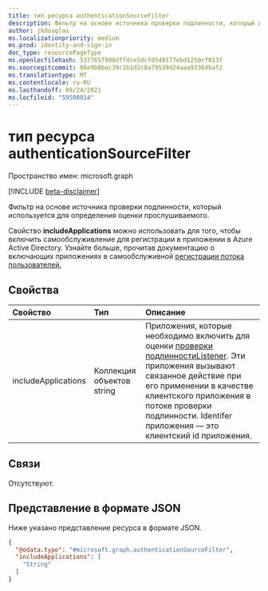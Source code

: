 ```yaml
---
title: тип ресурса authenticationSourceFilter
description: Фильтр на основе источника проверки подлинности, который используется для определения того, выполняется ли прослушиватель или нет.
author: jkdouglas
ms.localizationpriority: medium
ms.prod: identity-and-sign-in
doc_type: resourcePageType
ms.openlocfilehash: 53f765f998dffdce5dcfd549177ebd1250cf013f
ms.sourcegitcommit: 08e9b0bac39c1b1d2c8a79539d24aaa93364baf2
ms.translationtype: MT
ms.contentlocale: ru-RU
ms.lasthandoff: 09/24/2021
ms.locfileid: "59508014"
---
```

# <a name="authenticationsourcefilter-resource-type"></a>тип ресурса authenticationSourceFilter

Пространство имен: microsoft.graph

[!INCLUDE [beta-disclaimer](../../includes/beta-disclaimer.md)]

Фильтр на основе источника проверки подлинности, который используется для определения оценки прослушиваемого.

Свойство **includeApplications** можно использовать для того, чтобы включить самообслуживление для регистрации в приложении в Azure Active Directory. Узнайте больше, прочитав документацию о включающих приложениях в самообслуживной [регистрации потока пользователей.](/azure/active-directory/external-identities/self-service-sign-up-user-flow#add-applications-to-the-self-service-sign-up-user-flow)

## <a name="properties"></a>Свойства

|Свойство|Тип|Описание|
|:---|:---|:---|
|includeApplications|Коллекция объектов string|Приложения, которые необходимо включить для оценки [проверки подлинностиListener](../resources/authenticationlistener.md). Эти приложения вызывают связанное действие при его применении в качестве клиентского приложения в потоке проверки подлинности. Identifer приложения — это клиентский id приложения.|

## <a name="relationships"></a>Связи

Отсутствуют.

## <a name="json-representation"></a>Представление в формате JSON

Ниже указано представление ресурса в формате JSON.
<!-- {
  "blockType": "resource",
  "@odata.type": "microsoft.graph.authenticationSourceFilter"
}
-->

``` json
{
  "@odata.type": "#microsoft.graph.authenticationSourceFilter",
  "includeApplications": [
    "String"
  ]
}
```
